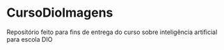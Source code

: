 # CursoDioImagens
Repositório feito para fins de entrega do curso sobre inteligência artificial para escola DIO
